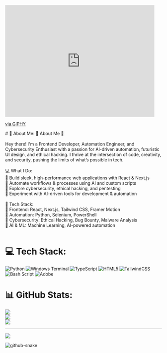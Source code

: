 <iframe src="https://giphy.com/embed/HtyM9FYa9koCY" width="480" height="360" style="" frameBorder="0" class="giphy-embed" allowFullScreen></iframe><p><a href="https://giphy.com/gifs/HtyM9FYa9koCY">via GIPHY</a></p>
# 💫 About Me:
👾 About Me 🚀<br><br>Hey there! I'm a Frontend Developer, Automation Engineer, and Cybersecurity Enthusiast with a passion for AI-driven automation, futuristic UI design, and ethical hacking. I thrive at the intersection of code, creativity, and security, pushing the limits of what’s possible in tech.<br><br>💻 What I Do:<br>🔹 Build sleek, high-performance web applications with React & Next.js<br>🔹 Automate workflows & processes using AI and custom scripts<br>🔹 Explore cybersecurity, ethical hacking, and pentesting<br>🔹 Experiment with AI-driven tools for development & automation<br><br>🚀 Tech Stack:<br>🔹 Frontend: React, Next.js, Tailwind CSS, Framer Motion<br>🔹 Automation: Python, Selenium, PowerShell<br>🔹 Cybersecurity: Ethical Hacking, Bug Bounty, Malware Analysis<br>🔹 AI & ML: Machine Learning, AI-powered automation<br><br>


# 💻 Tech Stack:
![Python](https://img.shields.io/badge/python-3670A0?style=for-the-badge&logo=python&logoColor=ffdd54) ![Windows Terminal](https://img.shields.io/badge/Windows%20Terminal-%234D4D4D.svg?style=for-the-badge&logo=windows-terminal&logoColor=white) ![TypeScript](https://img.shields.io/badge/typescript-%23007ACC.svg?style=for-the-badge&logo=typescript&logoColor=white) ![HTML5](https://img.shields.io/badge/html5-%23E34F26.svg?style=for-the-badge&logo=html5&logoColor=white) ![TailwindCSS](https://img.shields.io/badge/tailwindcss-%2338B2AC.svg?style=for-the-badge&logo=tailwind-css&logoColor=white) ![Bash Script](https://img.shields.io/badge/bash_script-%23121011.svg?style=for-the-badge&logo=gnu-bash&logoColor=white) ![Adobe](https://img.shields.io/badge/adobe-%23FF0000.svg?style=for-the-badge&logo=adobe&logoColor=white)
# 📊 GitHub Stats:
![](https://github-readme-stats.vercel.app/api?username=Misho1412&theme=dark&hide_border=false&include_all_commits=false&count_private=false)<br/>
![](https://nirzak-streak-stats.vercel.app/?user=Misho1412&theme=dark&hide_border=false)<br/>
![](https://github-readme-stats.vercel.app/api/top-langs/?username=Misho1412&theme=dark&hide_border=false&include_all_commits=false&count_private=false&layout=compact)

---
[![](https://visitcount.itsvg.in/api?id=Misho1412&icon=7&color=0)](https://visitcount.itsvg.in)


<picture>
  <source media="(prefers-color-scheme: dark)" srcset="https://raw.githubusercontent.com/tobiasmeyhoefer/tobiasmeyhoefer/output/github-snake-dark.svg" />
  <source media="(prefers-color-scheme: light)" srcset="https://raw.githubusercontent.com/tobiasmeyhoefer/tobiasmeyhoefer/output/github-snake.svg" />
  <img alt="github-snake" src="https://raw.githubusercontent.com/tobiasmeyhoefer/tobiasmeyhoefer/output/github-snake.svg" />
</picture>
